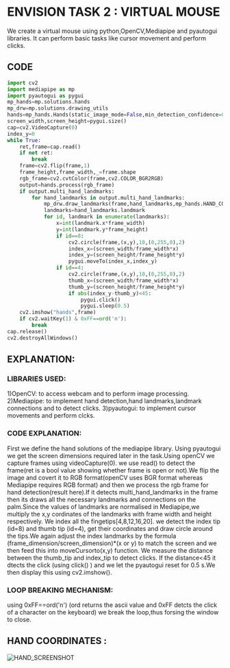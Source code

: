 # ENVISION TASK 2 : VIRTUAL MOUSE
We create a virtual mouse using python,OpenCV,Mediapipe and pyautogui libraries. It can perform basic tasks like cursor movement and perform clicks.

## CODE
```python
import cv2
import mediapipe as mp
import pyautogui as pygui
mp_hands=mp.solutions.hands
mp_drw=mp.solutions.drawing_utils
hands=mp_hands.Hands(static_image_mode=False,min_detection_confidence=0.7,min_tracking_confidence=0.80)
screen_width,screen_height=pygui.size()
cap=cv2.VideoCapture(0)
index_y=0
while True:
    ret,frame=cap.read()
    if not ret:
        break
    frame=cv2.flip(frame,1)
    frame_height,frame_width,_=frame.shape
    rgb_frame=cv2.cvtColor(frame,cv2.COLOR_BGR2RGB)
    output=hands.process(rgb_frame)
    if output.multi_hand_landmarks:
        for hand_landmarks in output.multi_hand_landmarks:
            mp_drw.draw_landmarks(frame,hand_landmarks,mp_hands.HAND_CONNECTIONS)
            landmarks=hand_landmarks.landmark
            for id, landmark in enumerate(landmarks):
                x=int(landmark.x*frame_width)
                y=int(landmark.y*frame_height)
                if id==8:
                    cv2.circle(frame,(x,y),10,(0,255,0),2)
                    index_x=(screen_width/frame_width*x)
                    index_y=(screen_height/frame_height*y)
                    pygui.moveTo(index_x,index_y)
                if id==4:
                    cv2.circle(frame,(x,y),10,(0,255,0),2)
                    thumb_x=(screen_width/frame_width*x)
                    thumb_y=(screen_height/frame_height*y)
                    if abs(index_y-thumb_y)<45:
                        pygui.click()
                        pygui.sleep(0.5)
    cv2.imshow("hands",frame)
    if cv2.waitKey(1) & 0xFF==ord('n'): 
        break
cap.release()
cv2.destroyAllWindows()
```
## EXPLANATION:
### LIBRARIES USED:
1)OpenCV: to access webcam and to perform image processing.
2)Mediapipe: to implement hand detection,hand landmarks,landmark connections and to detect clicks.
3)pyautogui: to implement cursor movements and perform clcks.
### CODE EXPLANATION:
First we define the hand solutions of the mediapipe library. Using pyautogui we get the screen dimensions required later in the task.Using openCV we capture frames using videoCapture(0). we use read() to detect the frame(ret is a bool value showing whether frame is open or not).We flip the image and covert it to RGB format(openCV uses BGR format whereas Mediapipe requires RGB format) and then we process the rgb frame for hand detection(result here).If it detects multi_hand_landmarks in the frame then its draws all the necessary landmarks and connections on the palm.Since the values of landmarks are normalised in Mediapipe,we multiply the x,y cordinates of the landmarks with frame width and height respectively. We index all the fingetips[4,8,12,16,20]. we detect the index tip (id=8) and thumb tip (id=4), get their coordinates and draw circle around the tips.We again adjust the index landmarks by the formula (frame_dimension/screen_dimension)*(x or y) to match the screen and we then feed this into moveCursorto(x,y) function. We measure the distance between the thumb_tip and index_tip to detect clicks. If the distance<45 it dtects the click (using click() ) and we let the pyautogui reset for 0.5 s.We then display this using cv2.imshow().
### LOOP BREAKING MECHANISM:
using 0xFF==ord('n') (ord returns the ascii value and 0xFF detcts the click of a character on the keyboard) we break the loop,thus forsing the window to close.

## HAND COORDINATES :
![HAND_SCREENSHOT](images/)
